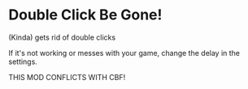 # Double Click Be Gone!

(Kinda) gets rid of double clicks

If it's not working or messes with your game, change the delay in the settings.

THIS MOD CONFLICTS WITH CBF!
